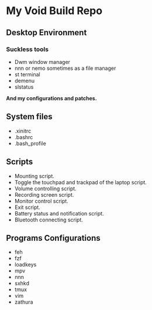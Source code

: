 # My Void Build Repo
## Desktop Environment
### Suckless tools
* Dwm window manager
* nnn or nemo sometimes as a file manager
* st terminal
* demenu
* slstatus

**And my configurations and patches.**

## System files
* .xinitrc
* .bashrc
* .bash_profile

## Scripts
* Mounting script.
* Toggle the touchpad and trackpad of the laptop script.
* Volume controlling script.
* Recording screen script.
* Monitor control script.
* Exit script.
* Battery status and notification script.
* Bluetooth connecting script.

## Programs Configurations
* feh
* fzf
* loadkeys
* mpv
* nnn
* sxhkd
* tmux
* vim
* zathura
